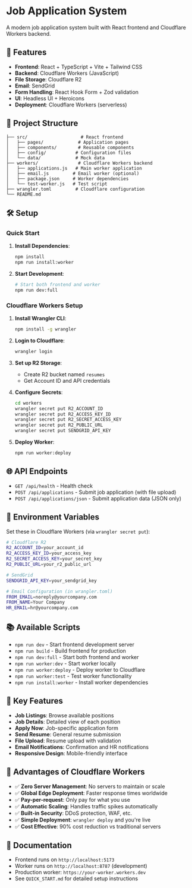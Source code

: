 # Job Application System

A modern job application system built with React frontend and Cloudflare Workers backend.

## 🚀 Features

- **Frontend**: React + TypeScript + Vite + Tailwind CSS
- **Backend**: Cloudflare Workers (JavaScript)
- **File Storage**: Cloudflare R2
- **Email**: SendGrid
- **Form Handling**: React Hook Form + Zod validation
- **UI**: Headless UI + Heroicons
- **Deployment**: Cloudflare Workers (serverless)

## 📁 Project Structure

```
├── src/                    # React frontend
│   ├── pages/             # Application pages
│   ├── components/        # Reusable components
│   ├── config/           # Configuration files
│   └── data/             # Mock data
├── workers/               # Cloudflare Workers backend
│   ├── applications.js   # Main worker application
│   ├── email.js         # Email worker (optional)
│   ├── package.json     # Worker dependencies
│   └── test-worker.js   # Test script
├── wrangler.toml         # Cloudflare configuration
└── README.md
```

## 🛠️ Setup

### Quick Start

1. **Install Dependencies**:
   ```bash
   npm install
   npm run install:worker
   ```

2. **Start Development**:
   ```bash
   # Start both frontend and worker
   npm run dev:full
   ```

### Cloudflare Workers Setup

1. **Install Wrangler CLI**:
   ```bash
   npm install -g wrangler
   ```

2. **Login to Cloudflare**:
   ```bash
   wrangler login
   ```

3. **Set up R2 Storage**:
   - Create R2 bucket named `resumes`
   - Get Account ID and API credentials

4. **Configure Secrets**:
   ```bash
   cd workers
   wrangler secret put R2_ACCOUNT_ID
   wrangler secret put R2_ACCESS_KEY_ID
   wrangler secret put R2_SECRET_ACCESS_KEY
   wrangler secret put R2_PUBLIC_URL
   wrangler secret put SENDGRID_API_KEY
   ```

5. **Deploy Worker**:
   ```bash
   npm run worker:deploy
   ```

## 🌐 API Endpoints

- `GET /api/health` - Health check
- `POST /api/applications` - Submit job application (with file upload)
- `POST /api/applications/json` - Submit application data (JSON only)

## 🔧 Environment Variables

Set these in Cloudflare Workers (via `wrangler secret put`):

```bash
# Cloudflare R2
R2_ACCOUNT_ID=your_account_id
R2_ACCESS_KEY_ID=your_access_key
R2_SECRET_ACCESS_KEY=your_secret_key
R2_PUBLIC_URL=your_r2_public_url

# SendGrid
SENDGRID_API_KEY=your_sendgrid_key

# Email Configuration (in wrangler.toml)
FROM_EMAIL=noreply@yourcompany.com
FROM_NAME=Your Company
HR_EMAIL=hr@yourcompany.com
```

## 📚 Available Scripts

- `npm run dev` - Start frontend development server
- `npm run build` - Build frontend for production
- `npm run dev:full` - Start both frontend and worker
- `npm run worker:dev` - Start worker locally
- `npm run worker:deploy` - Deploy worker to Cloudflare
- `npm run worker:test` - Test worker functionality
- `npm run install:worker` - Install worker dependencies

## 🎯 Key Features

- **Job Listings**: Browse available positions
- **Job Details**: Detailed view of each position
- **Apply Now**: Job-specific application form
- **Send Resume**: General resume submission
- **File Upload**: Resume upload with validation
- **Email Notifications**: Confirmation and HR notifications
- **Responsive Design**: Mobile-friendly interface

## 🚀 Advantages of Cloudflare Workers

- ✅ **Zero Server Management**: No servers to maintain or scale
- ✅ **Global Edge Deployment**: Faster response times worldwide
- ✅ **Pay-per-request**: Only pay for what you use
- ✅ **Automatic Scaling**: Handles traffic spikes automatically
- ✅ **Built-in Security**: DDoS protection, WAF, etc.
- ✅ **Simple Deployment**: `wrangler deploy` and you're live
- ✅ **Cost Effective**: 90% cost reduction vs traditional servers

## 📖 Documentation

- Frontend runs on `http://localhost:5173`
- Worker runs on `http://localhost:8787` (development)
- Production worker: `https://your-worker.workers.dev`
- See `QUICK_START.md` for detailed setup instructions